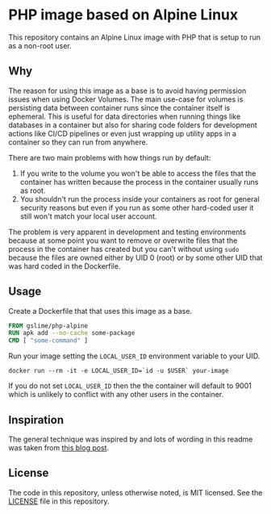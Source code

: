 # PHP image based on Alpine Linux

This repository contains an Alpine Linux image with PHP that is setup to run as
a non-root user.

## Why

The reason for using this image as a base is to avoid having permission issues
when using Docker Volumes. The main use-case for volumes is persisting data
between container runs since the container itself is ephemeral. This is useful
for data directories when running things like databases in a container but also
for sharing code folders for development actions like CI/CD pipelines or even
just wrapping up utility apps in a container so they can run from anywhere.

There are two main problems with how things run by default:

  1. If you write to the volume you won't be able to access the files that the
     container has written because the process in the container usually runs
     as root.
  2. You shouldn't run the process inside your containers as root for general
     security reasons but even if you run as some other hard-coded user it
     still won't match your local user account.

The problem is very apparent in development and testing environments because
at some point you want to remove or overwrite files that the process in the
container has created but you can't without using `sudo` because the files
are owned either by UID 0 (root) or by some other UID that was hard coded in
the Dockerfile.

## Usage

Create a Dockerfile that that uses this image as a base.

```dockerfile
FROM gslime/php-alpine
RUN apk add --no-cache some-package
CMD [ "some-command" ]
```

Run your image setting the `LOCAL_USER_ID` environment variable to your UID.

```console
docker run --rm -it -e LOCAL_USER_ID=`id -u $USER` your-image
```

If you do not set `LOCAL_USER_ID` then the the container will default to 9001
which is unlikely to conflict with any other users in the container.

## Inspiration

The general technique was inspired by and lots of wording in this readme was
taken from [this blog post](https://denibertovic.com/posts/handling-permissions-with-docker-volumes/).

## License

The code in this repository, unless otherwise noted, is MIT licensed. See the [LICENSE](LICENSE) file in this repository.
